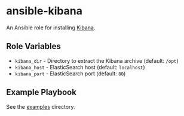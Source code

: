 # ansible-kibana

An Ansible role for installing [Kibana](http://www.elasticsearch.org/overview/kibana/).

## Role Variables

- `kibana_dir` - Directory to extract the Kibana archive (default: `/opt`)
- `kibana_host` - ElasticSearch host (default: `localhost`)
- `kibana_port` - ElasticSearch port (default: `80`)

## Example Playbook

See the [examples](./examples/) directory.
